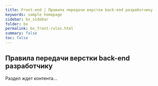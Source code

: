 ```yaml
---
title: Front-end | Правила передачи верстки back-end разработчику
keywords: sample homepage
sidebar: bx_sidebar
folder: bx
permalink: bx_front-rules.html
summary: false
toc: false
---
```


## Правила передачи верстки back-end разработчику

Раздел ждет контента...
